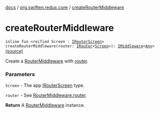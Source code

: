 [docs](../index.md) / [org.swiften.redux.core](index.md) / [createRouterMiddleware](./create-router-middleware.md)

# createRouterMiddleware

`inline fun <reified Screen : `[`IRouterScreen`](-i-router-screen.md)`> createRouterMiddleware(router: `[`IRouter`](-i-router/index.md)`<`[`Screen`](create-router-middleware.md#Screen)`>): `[`IMiddleware`](-i-middleware.md)`<`[`Any`](https://kotlinlang.org/api/latest/jvm/stdlib/kotlin/-any/index.html)`>` [(source)](https://github.com/protoman92/KotlinRedux/tree/master/common/common-core/src/main/kotlin/org/swiften/redux/core/RouterMiddleware.kt#L72)

Create a [RouterMiddleware](-router-middleware/index.md) with [router](create-router-middleware.md#org.swiften.redux.core$createRouterMiddleware(org.swiften.redux.core.IRouter((org.swiften.redux.core.createRouterMiddleware.Screen)))/router).

### Parameters

`Screen` - The app [IRouterScreen](-i-router-screen.md) type.

`router` - See [RouterMiddleware.router](-router-middleware/router.md).

**Return**
A [RouterMiddleware](-router-middleware/index.md) instance.


